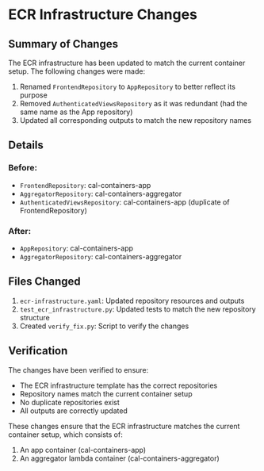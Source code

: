 # ECR Infrastructure Changes

## Summary of Changes

The ECR infrastructure has been updated to match the current container setup. The following changes were made:

1. Renamed `FrontendRepository` to `AppRepository` to better reflect its purpose
2. Removed `AuthenticatedViewsRepository` as it was redundant (had the same name as the App repository)
3. Updated all corresponding outputs to match the new repository names

## Details

### Before:
- `FrontendRepository`: cal-containers-app
- `AggregatorRepository`: cal-containers-aggregator
- `AuthenticatedViewsRepository`: cal-containers-app (duplicate of FrontendRepository)

### After:
- `AppRepository`: cal-containers-app
- `AggregatorRepository`: cal-containers-aggregator

## Files Changed

1. `ecr-infrastructure.yaml`: Updated repository resources and outputs
2. `test_ecr_infrastructure.py`: Updated tests to match the new repository structure
3. Created `verify_fix.py`: Script to verify the changes

## Verification

The changes have been verified to ensure:
- The ECR infrastructure template has the correct repositories
- Repository names match the current container setup
- No duplicate repositories exist
- All outputs are correctly updated

These changes ensure that the ECR infrastructure matches the current container setup, which consists of:
1. An app container (cal-containers-app)
2. An aggregator lambda container (cal-containers-aggregator)